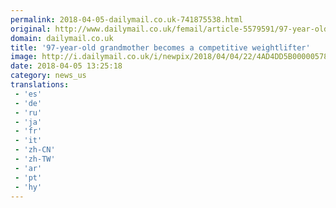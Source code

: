 ```yaml
---
permalink: 2018-04-05-dailymail.co.uk-741875538.html
original: http://www.dailymail.co.uk/femail/article-5579591/97-year-old-grandmother-competitive-weightlifter.html?ITO=1490&ns_mchannel=rss&ns_campaign=1490
domain: dailymail.co.uk
title: '97-year-old grandmother becomes a competitive weightlifter'
image: http://i.dailymail.co.uk/i/newpix/2018/04/04/22/4AD4DD5B00000578-0-image-a-72_1522878757339.jpg
date: 2018-04-05 13:25:18
category: news_us
translations: 
 - 'es'
 - 'de'
 - 'ru'
 - 'ja'
 - 'fr'
 - 'it'
 - 'zh-CN'
 - 'zh-TW'
 - 'ar'
 - 'pt'
 - 'hy'
---
```


